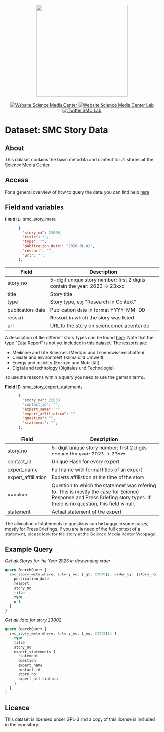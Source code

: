 <div id="header" align="center">
  <img src="https://media.sciencemediacenter.de/static/img/logos/smc/smc-logo-typo-bw-big.png" width="300"/>

  <div id="badges" style="padding-top: 20px">
    <a href="https://www.sciencemediacenter.de">
      <img src="https://img.shields.io/badge/Website-orange?style=plastic" alt="Website Science Media Center"/>
    </a>
    <a href="https://lab.sciencemediacenter.de">
      <img src="https://img.shields.io/badge/Website (SMC Lab)-grey?style=plastic" alt="Website Science Media Center Lab"/>
    </a>
    <a href="https://twitter.com/smc_germany_lab">
      <img src="https://img.shields.io/badge/Twitter-blue?style=plastic&logo=twitter&logoColor=white" alt="Twitter SMC Lab"/>
    </a>
  </div>
</div>



<h1>
  Dataset: SMC Story Data
</h1>

## About <a name = "about"></a>

This dataset contains the basic metadata  and content for all stories of the Science Media Center.
## Access <a name = "access"></a>

For a general overview of how to query the data, you can find help [here](../README.md)

## Field and variables

**Field ID:** smc_story_meta

```JSON
      {
        "story_no": 23000,
        "title": "",
        "type": "",
        "publication_date": "2020-01-01", 
        "ressort": "",
        "url": "",
      },
```

| Field | Description |
| --- | --- |
| story_no | 5-digit unique story number; first 2 digits contain the year: 2023 -> 23xxx |
| title | Story title |
| type | Story type, e.g "Research In Context" |
| publication_date | Publication date in format YYYY-MM-DD |
| ressort | Ressort in which the story was listed |
| url | URL to the story on sciencemediacenter.de |

A description of the different story types can be found [here](https://www.sciencemediacenter.de/en/our-offers/types-of-product/). Note that the type "Data Report" is not yet included in this dataset. 
The ressorts are: 

- Medicine and Life Sciences (Medizin und Lebenswissenschaften)
- Climate and environment (Klima und Umwelt)
- Energy and mobility (Energie und Mobilität)
- Digital and technology (Digitales und Technologie)

To use the ressorts within a query you need to use the german terms. 


**Field ID:** smc_story_expert_statements

```JSON
      {
        "story_no": 22053
        "contact_id": "",
        "expert_name": "",
        "expert_affiliation": "",
        "question": "",
        "statement": "",
      },
```

| Field | Description |
| --- | --- |
| story_no | 5-digit unique story number; first 2 digits contain the year: 2023 -> 23xxx |
| contact_id | Unique Hash for every expert |
| expert_name | Full name with formal titles of an expert |
| expert_affliliation | Experts affiliation at the time of the story |
| question | Question to which the statement was refering to. This is mostly the case for Science Response and Press Briefing story types. If there is no question, this field is null. |
| statement | Actual statement of the expert  |

The allocation of statements to questions can be buggy in some cases, mostly for Press Briefings. If you are in need of the full context of a statement, please look for the story at the Science Media Center Webpage.

## Example Query

*Get all Storys for the Year 2023 in descending order*

```GraphQL
query SearchQuery {
  smc_story_meta(where: {story_no: {_gt: 23000}}, order_by: {story_no: desc}) {
    publication_date
    ressort
    story_no
    title
    type
    url
  }
}
```

*Get all data for story 23002*

```GraphQL
query SearchQuery {
  smc_story_meta(where: {story_no: {_eq: 23002}}) {
    type
    title
    story_no
    expert_statements {
      statement
      question
      expert_name
      contact_id
      story_no
      expert_affiliation
    }
  }
}
```

## Licence

This dataset is licensed under GPL-3 and a copy of this license is included in the repository. 
